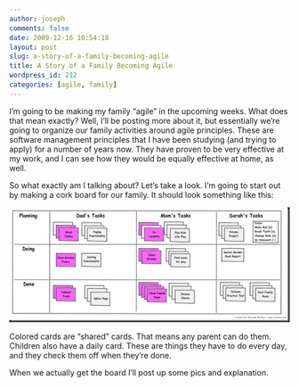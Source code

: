```yaml
---
author: joseph
comments: false
date: 2009-12-16 10:54:18
layout: post
slug: a-story-of-a-family-becoming-agile
title: A Story of a Family Becoming Agile
wordpress_id: 212
categories: [agile, family]
---
```


I’m going to be making my family “agile” in the upcoming weeks. What does that mean exactly? Well, I’ll be posting more about it, but essentially we’re going to organize our family activities around agile principles. These are software management principles that I have been studying (and trying to apply) for a number of years now. They have proven to be very effective at my work, and I can see how they would be equally effective at home, as well.

<!-- more --> 

So what exactly am I talking about? Let’s take a look. I’m going to start out by making a cork board for our family. It should look something like this:

[![agileFamily](/images/posts/2009/12/agileFamily_thumb.png)](/images/posts/2009/12/agileFamily2.png)

Colored cards are “shared” cards. That means any parent can do them. Children also have a daily card. These are things they have to do every day, and they check them off when they’re done.

When we actually get the board I’ll post up some pics and explanation.
